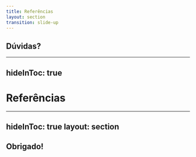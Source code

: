 ```yaml
---
title: Referências
layout: section
transition: slide-up
---
```


<!-- Ending and References -->
<section>
  <h1 class="section-title">
    Dúvidas?
  </h1>
</section>

---
hideInToc: true
---

# Referências

<section class="grid grid-cols-2 gap-8 py-6">
  <UserProfile 
    :user="{ 
      name: 'Bram.us', 
      thumbnail: 'https://avatars.githubusercontent.com/u/213073?v=4', 
      nickname: '@bramus',
      twitter: 'https://twitter.com/bramus'
    }"
  />

  <UserProfile 
    :user="{ 
      name: 'Kevin Powell', 
      thumbnail: 'https://avatars.githubusercontent.com/u/25749407?v=4', 
      nickname: '@KevinJPowell',
      twitter: 'https://twitter.com/KevinJPowell'
    }"
  />

  <UserProfile 
    :user="{ 
      name: 'Stephanie Eckles', 
      thumbnail: 'https://avatars.githubusercontent.com/u/2251966?v=4', 
      nickname: '@5t3ph',
      twitter: 'https://twitter.com/5t3ph'
    }"
  />

  <UserProfile 
    :user="{ 
      name: 'Una Kravets', 
      thumbnail: 'https://avatars.githubusercontent.com/u/1693164?v=4', 
      nickname: '@una',
      twitter: 'https://twitter.com/una'
    }"
  />

  <UserProfile 
    :user="{ 
      name: 'Michelle Barker', 
      thumbnail: 'https://avatars.githubusercontent.com/u/10262051?v=4', 
      nickname: '@MicheBarks',
      twitter: 'https://twitter.com/MicheBarks'
    }"
  />

  <UserProfile 
    :user="{ 
      name: 'Ahmad Shadeed', 
      thumbnail: 'https://avatars.githubusercontent.com/u/8038659?v=4', 
      nickname: '@shadeed9',
      twitter: 'https://twitter.com/shadeed9'
    }"
  />

   <UserProfile 
    :user="{ 
      name: 'Joshua Comeau', 
      thumbnail: 'https://avatars.githubusercontent.com/u/6692932?v=4', 
      nickname: '@joshwcomeau',
      twitter: 'https://twitter.com/joshwcomeau'
    }"
  />
</section>

---
hideInToc: true
layout: section
---

<!-- Ending and References -->
<section>
  <h1 class="section-title">
    Obrigado!
  </h1>
</section>